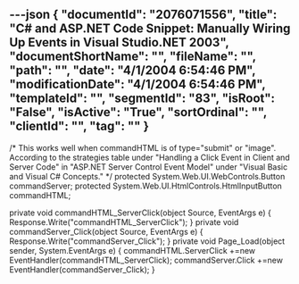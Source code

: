 ---json
{
  "documentId": "2076071556",
  "title": "C# and ASP.NET Code Snippet: Manually Wiring Up Events in Visual Studio.NET 2003",
  "documentShortName": "",
  "fileName": "",
  "path": "",
  "date": "4/1/2004 6:54:46 PM",
  "modificationDate": "4/1/2004 6:54:46 PM",
  "templateId": "",
  "segmentId": "83",
  "isRoot": "False",
  "isActive": "True",
  "sortOrdinal": "",
  "clientId": "",
  "tag": ""
}
---

/*
    This works well when commandHTML is of type=&quot;submit&quot; or &quot;image&quot;.
    According to the strategies table under &quot;Handling a Click Event in
    Client and Server Code&quot; in &quot;ASP.NET Server Control Event Model&quot;
    under &quot;Visual Basic and Visual C# Concepts.&quot;
*/
protected System.Web.UI.WebControls.Button commandServer;
protected System.Web.UI.HtmlControls.HtmlInputButton commandHTML;

private void commandHTML_ServerClick(object Source, EventArgs e)
{
    Response.Write(&quot;commandHTML_ServerClick&quot;);
}
private void commandServer_Click(object Source, EventArgs e)
{
    Response.Write(&quot;commandServer_Click&quot;);
}
private void Page_Load(object sender, System.EventArgs e)
{
    commandHTML.ServerClick +=new EventHandler(commandHTML_ServerClick);
    commandServer.Click +=new EventHandler(commandServer_Click);
}
